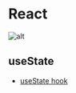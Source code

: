 # React

![alt](https://reactjs.org/logo-og.png)

## useState

- [useState hook](https://beta.reactjs.org/apis/react/useState)
